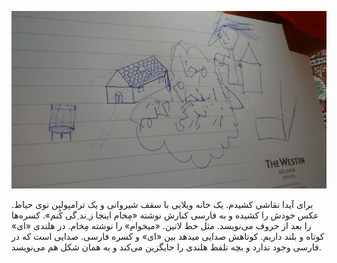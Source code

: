 <!-- 
.. title: دست‌خط
.. slug: 2015-06-28-lopen-in-delft
.. date: 2015-06-28 20:14:54 UTC+02:00
.. tags: 
.. category: آیدا
.. link: 
.. description: 
.. type: text
-->

![delft](/20150628_aida_drawing.jpg)

برای آیدا نقاشی کشیدم. یک خانه ویلایی با سقف شیروانی و یک ترامپولین توی حیاط. عکس خودش را کشیده و به فارسی کنارش نوشته «مِخام اینجا ز ِند ِگی کُنم». کسره‌ها را بعد از حروف می‌نویسد. مثل خط لاتین. «میخوام» را نوشته مِخام. در هلندی «ای» کوتاه و بلند داریم. کوتاهش صدایی میدهد بین «ای» و کسره فارسی. صدایی است که در فارسی وجود ندارد و بچه تلفظ هلندی را جایگزین می‌کند و به همان شکل هم می‌نویسد. 
